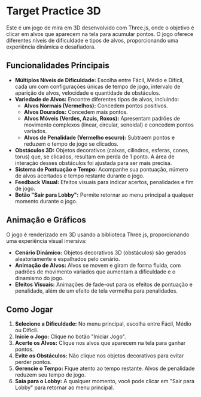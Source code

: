 # Target Practice 3D

Este é um jogo de mira em 3D desenvolvido com Three.js, onde o objetivo é clicar em alvos que aparecem na tela para acumular pontos. O jogo oferece diferentes níveis de dificuldade e tipos de alvos, proporcionando uma experiência dinâmica e desafiadora.

## Funcionalidades Principais

*   **Múltiplos Níveis de Dificuldade:** Escolha entre Fácil, Médio e Difícil, cada um com configurações únicas de tempo de jogo, intervalo de aparição de alvos, velocidade e quantidade de obstáculos.
*   **Variedade de Alvos:** Encontre diferentes tipos de alvos, incluindo:
    *   **Alvos Normais (Vermelhos):** Concedem pontos positivos.
    *   **Alvos Dourados:** Concedem mais pontos.
    *   **Alvos Móveis (Verdes, Azuis, Roxos):** Apresentam padrões de movimento complexos (linear, circular, senoidal) e concedem pontos variados.
    *   **Alvos de Penalidade (Vermelho escuro):** Subtraem pontos e reduzem o tempo de jogo se clicados.
*   **Obstáculos 3D:** Objetos decorativos (caixas, cilindros, esferas, cones, torus) que, se clicados, resultam em perda de 1 ponto. A área de interação desses obstáculos foi ajustada para ser mais precisa.
*   **Sistema de Pontuação e Tempo:** Acompanhe sua pontuação, número de alvos acertados e tempo restante durante o jogo.
*   **Feedback Visual:** Efeitos visuais para indicar acertos, penalidades e fim de jogo.
*   **Botão "Sair para Lobby":** Permite retornar ao menu principal a qualquer momento durante o jogo.

## Animação e Gráficos

O jogo é renderizado em 3D usando a biblioteca Three.js, proporcionando uma experiência visual imersiva:

*   **Cenário Dinâmico:** Objetos decorativos 3D (obstáculos) são gerados aleatoriamente e espalhados pelo cenário.
*   **Animação de Alvos:** Alvos se movem e giram de forma fluida, com padrões de movimento variados que aumentam a dificuldade e o dinamismo do jogo.
*   **Efeitos Visuais:** Animações de fade-out para os efeitos de pontuação e penalidade, além de um efeito de tela vermelha para penalidades.

## Como Jogar

1.  **Selecione a Dificuldade:** No menu principal, escolha entre Fácil, Médio ou Difícil.
2.  **Inicie o Jogo:** Clique no botão "Iniciar Jogo".
3.  **Acerte os Alvos:** Clique nos alvos que aparecem na tela para ganhar pontos.
4.  **Evite os Obstáculos:** Não clique nos objetos decorativos para evitar perder pontos.
5.  **Gerencie o Tempo:** Fique atento ao tempo restante. Alvos de penalidade reduzem seu tempo de jogo.
6.  **Saia para o Lobby:** A qualquer momento, você pode clicar em "Sair para Lobby" para retornar ao menu principal.


